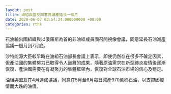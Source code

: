 ```yaml
---
layout: post
title: 油組與盟友同意將減產延長一個月
date: 2020-06-07 03:54:34.000000000 +08:00
categories: rthk
---
```


石油輸出國組織與以俄羅斯為首的非油組成員國召開視像會議，同意延長石油減產協議一個月到7月底。

沙特能源大臣較早時在油組石油部長會議上表示，即使仍然存在很多不確定因素，但產油國的集體努力已取得令人鼓舞的成果，隨著原油需求在新型肺炎疫情後逐漸恢復，產油國需要在有凝聚力的集體框架內，恢復對全球石油市場的信心及穩定。

油組與盟友在4月達成協議，同意在5月至6月每日減產970萬桶石油，以支撐因疫情而大跌的油價。
